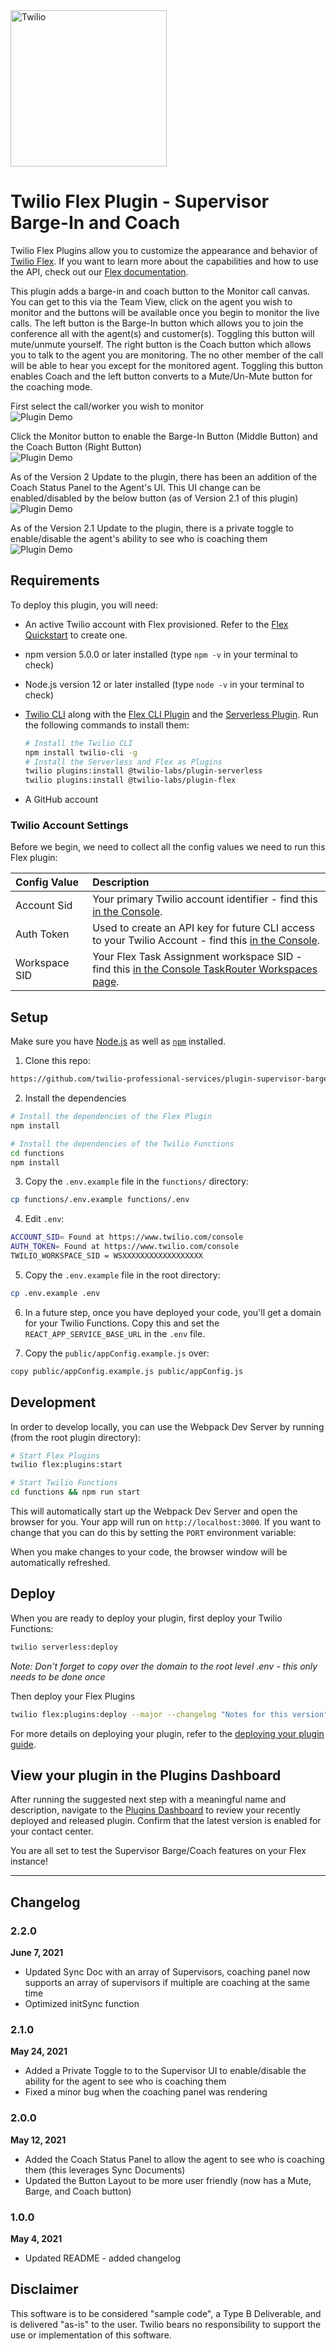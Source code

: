 <a href="https://www.twilio.com">
<img src="https://static0.twilio.com/marketing/bundles/marketing/img/logos/wordmark-red.svg" alt="Twilio" width="250" />
</a>

# Twilio Flex Plugin - Supervisor Barge-In and Coach

Twilio Flex Plugins allow you to customize the appearance and behavior of [Twilio Flex](https://www.twilio.com/flex). If you want to learn more about the capabilities and how to use the API, check out our [Flex documentation](https://www.twilio.com/docs/flex).

This plugin adds a barge-in and coach button to the Monitor call canvas. You can get to this via the Team View, click on the agent you wish to monitor and the buttons will be available once you begin to monitor the live calls.  The left button is the Barge-In button which allows you to join the conference all with the agent(s) and customer(s).  Toggling this button will mute/unmute yourself.  The right button is the Coach button which allows you to talk to the agent you are monitoring.  The no other member of the call will be able to hear you except for the monitored agent.  Toggling this button enables Coach and the left button converts to a Mute/Un-Mute button for the coaching mode.

First select the call/worker you wish to monitor  
![Plugin Demo](https://github.com/twilio-professional-services/plugin-supervisor-barge-coach/blob/main/resources/Supervisor-Barge-Coach-Plugin-1.gif)

Click the Monitor button to enable the Barge-In Button (Middle Button) and the Coach Button (Right Button)  
![Plugin Demo](https://github.com/twilio-professional-services/plugin-supervisor-barge-coach/blob/main/resources/Supervisor-Barge-Coach-Plugin-2.gif)

As of the Version 2 Update to the plugin, there has been an addition of the Coach Status Panel to the Agent's UI.  This UI change can be enabled/disabled by the below button (as of Version 2.1 of this plugin)  
![Plugin Demo](https://github.com/twilio-professional-services/plugin-supervisor-barge-coach/blob/main/resources/Supervisor-Barge-Coach-Plugin-3.gif)

As of the Version 2.1 Update to the plugin, there is a private toggle to enable/disable the agent's ability to see who is coaching them  
![Plugin Demo](https://github.com/twilio-professional-services/plugin-supervisor-barge-coach/blob/main/resources/Supervisor-Barge-Coach-Plugin-4.gif)

## Requirements

To deploy this plugin, you will need:

- An active Twilio account with Flex provisioned. Refer to the [Flex Quickstart](https://www.twilio.com/docs/flex/quickstart/flex-basics#sign-up-for-or-sign-in-to-twilio-and-create-a-new-flex-project") to create one.
- npm version 5.0.0 or later installed (type `npm -v` in your terminal to check)
- Node.js version 12 or later installed (type `node -v` in your terminal to check)
- [Twilio CLI](https://www.twilio.com/docs/twilio-cli/quickstart#install-twilio-cli) along with the [Flex CLI Plugin](https://www.twilio.com/docs/twilio-cli/plugins#available-plugins) and the [Serverless Plugin](https://www.twilio.com/docs/twilio-cli/plugins#available-plugins). Run the following commands to install them:
  
  ```bash
  # Install the Twilio CLI
  npm install twilio-cli -g
  # Install the Serverless and Flex as Plugins
  twilio plugins:install @twilio-labs/plugin-serverless
  twilio plugins:install @twilio-labs/plugin-flex
  ```
- A GitHub account

### Twilio Account Settings

Before we begin, we need to collect
all the config values we need to run this Flex plugin:

| Config&nbsp;Value | Description                                                                                                                                            |
| :---------------- | :----------------------------------------------------------------------------------------------------------------------------------------------------- |
| Account&nbsp;Sid  | Your primary Twilio account identifier - find this [in the Console](https://www.twilio.com/console).                                                   |
| Auth Token        | Used to create an API key for future CLI access to your Twilio Account - find this [in the Console](https://www.twilio.com/console).                   |
| Workspace SID     | Your Flex Task Assignment workspace SID - find this [in the Console TaskRouter Workspaces page](https://www.twilio.com/console/taskrouter/workspaces). |

## Setup

Make sure you have [Node.js](https://nodejs.org) as well as [`npm`](https://npmjs.com) installed.

1. Clone this repo:

  ```bash
  https://github.com/twilio-professional-services/plugin-supervisor-barge-coach
  ```

2. Install the dependencies

  ```bash
  # Install the dependencies of the Flex Plugin
  npm install
  
  # Install the dependencies of the Twilio Functions
  cd functions
  npm install
  ```

3. Copy the `.env.example` file in the `functions/` directory:

  ```bash
  cp functions/.env.example functions/.env
  ```

4. Edit `.env`:

  ```bash
  ACCOUNT_SID= Found at https://www.twilio.com/console
  AUTH_TOKEN= Found at https://www.twilio.com/console 
  TWILIO_WORKSPACE_SID = WSXXXXXXXXXXXXXXXXXX
  ```

5. Copy the `.env.example` file in the root directory:

  ```bash
  cp .env.example .env
  ```

6. In a future step, once you have deployed your code, you'll get a domain for your Twilio Functions. Copy this and set the `REACT_APP_SERVICE_BASE_URL` in the `.env` file.

7. Copy the `public/appConfig.example.js` over:

  ```bash
  copy public/appConfig.example.js public/appConfig.js
  ```

## Development

In order to develop locally, you can use the Webpack Dev Server by running (from the root plugin directory):

  ```bash
  # Start Flex Plugins
  twilio flex:plugins:start
  
  # Start Twilio Functions
  cd functions && npm run start 
  ```

This will automatically start up the Webpack Dev Server and open the browser for you. Your app will run on `http://localhost:3000`. If you want to change that you can do this by setting the `PORT` environment variable:

When you make changes to your code, the browser window will be automatically refreshed.

## Deploy

When you are ready to deploy your plugin, first deploy your Twilio Functions:

```bash
twilio serverless:deploy
```

*Note: Don't forget to copy over the domain to the root level .env - this only needs to be done once*

Then deploy your Flex Plugins

```bash
twilio flex:plugins:deploy --major --changelog "Notes for this version" --description "Functionality of the plugin"
```

For more details on deploying your plugin, refer to the [deploying your plugin guide](https://www.twilio.com/docs/flex/plugins#deploying-your-plugin).

## View your plugin in the Plugins Dashboard

After running the suggested next step with a meaningful name and description, navigate to the [Plugins Dashboard](https://flex.twilio.com/admin/) to review your recently deployed and released plugin. Confirm that the latest version is enabled for your contact center.

You are all set to test the Supervisor Barge/Coach features on your Flex instance!

---

## Changelog

### 2.2.0

**June 7, 2021**

- Updated Sync Doc with an array of Supervisors, coaching panel now supports an array of supervisors if multiple are coaching at the same time
- Optimized initSync function

### 2.1.0

**May 24, 2021**

- Added a Private Toggle to to the Supervisor UI to enable/disable the ability for the agent to see who is coaching them
- Fixed a minor bug when the coaching panel was rendering

### 2.0.0

**May 12, 2021**

- Added the Coach Status Panel to allow the agent to see who is coaching them (this leverages Sync Documents)
- Updated the Button Layout to be more user friendly (now has a Mute, Barge, and Coach button)

### 1.0.0

**May 4, 2021**

- Updated README - added changelog


## Disclaimer
This software is to be considered "sample code", a Type B Deliverable, and is delivered "as-is" to the user. Twilio bears no responsibility to support the use or implementation of this software.
